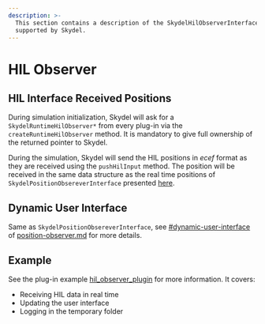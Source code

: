 ```yaml
---
description: >-
  This section contains a description of the SkydelHilObserverInterface
  supported by Skydel.
---
```


# HIL Observer

## HIL Interface Received Positions

During simulation initialization, Skydel will ask for a `SkydelRuntimeHilObserver*` from every plug-in via the `createRuntimeHilObserver` method. It is mandatory to give full ownership of the returned pointer to Skydel.

During the simulation, Skydel will send the HIL positions in _ecef_ format as they are received using the `pushHilInput` method. The position will be received in the same data structure as the real time positions of `SkydelPositionObsereverInterface` presented [here](position-observer.md).

## Dynamic User Interface

Same as `SkydelPositionObsereverInterface`, see [#dynamic-user-interface](position-observer.md#dynamic-user-interface "mention") of [position-observer.md](position-observer.md "mention") for more details.

## Example

See the plug-in example [hil\_observer\_plugin](https://github.com/learn-safran-navigation-timing/skydel-example-plugins/tree/master/source/hil_observer_plugin) for more information. It covers:

* Receiving HIL data in real time
* Updating the user interface
* Logging in the temporary folder
